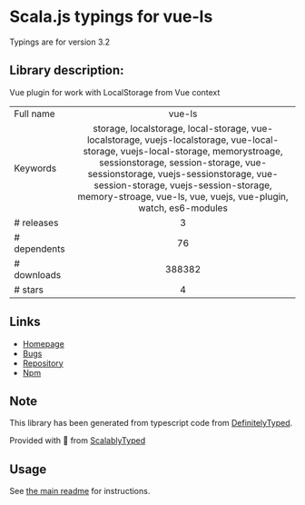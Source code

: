 
# Scala.js typings for vue-ls

Typings are for version 3.2

## Library description:
Vue plugin for work with LocalStorage from Vue context

|                    |                 |
| ------------------ | :-------------: |
| Full name          | vue-ls |
| Keywords           | storage, localstorage, local-storage, vue-localstorage, vuejs-localstorage, vue-local-storage, vuejs-local-storage, memorystroage, sessionstorage, session-storage, vue-sessionstorage, vuejs-sessionstorage, vue-session-storage, vuejs-session-storage, memory-stroage, vue-ls, vue, vuejs, vue-plugin, watch, es6-modules |
| # releases         | 3 |
| # dependents       | 76 |
| # downloads        | 388382 |
| # stars            | 4 |

## Links
- [Homepage](https://github.com/RobinCK/vue-ls#readme)
- [Bugs](https://github.com/RobinCK/vue-ls/issues)
- [Repository](https://github.com/RobinCK/vue-ls)
- [Npm](https://www.npmjs.com/package/vue-ls)
    


## Note
This library has been generated from typescript code from [DefinitelyTyped](https://definitelytyped.org).

Provided with :purple_heart: from [ScalablyTyped](https://github.com/oyvindberg/ScalablyTyped)

## Usage
See [the main readme](../../readme.md) for instructions.


